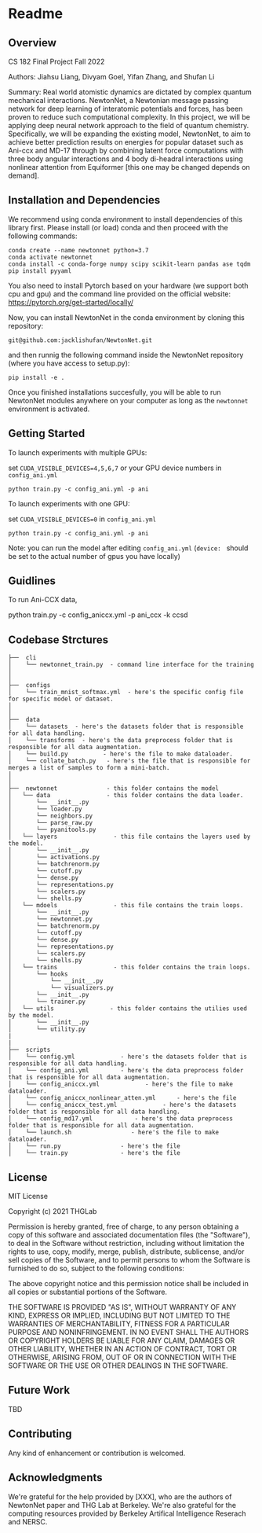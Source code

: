 # Readme #

## Overview ##

CS 182 Final Project Fall 2022

Authors: Jiahsu Liang, Divyam Goel, Yifan Zhang, and Shufan Li

Summary: Real world atomistic dynamics are dictated by complex quantum mechanical interactions. NewtonNet, a Newtonian message passing network for deep learning of interatomic potentials and forces, has been proven to reduce such computational complexity. 
In this project, we will be applying deep neural network approach to the field of quantum chemistry. Specifically, we will be expanding the existing model, NewtonNet, to aim to achieve better prediction results on energies for popular dataset such as Ani-ccx and MD-17 through  by combining latent force computations with three body angular interactions and 4 body di-headral interactions using nonlinear attention from Equiformer [this one may be changed depends on demand].  

## Installation and Dependencies ##

We recommend using conda environment to install dependencies of this library first.
Please install (or load) conda and then proceed with the following commands:

    conda create --name newtonnet python=3.7
    conda activate newtonnet
    conda install -c conda-forge numpy scipy scikit-learn pandas ase tqdm
    pip install pyyaml

You also need to install Pytorch based on your hardware (we support both cpu and gpu) and the command line 
provided on the official website: https://pytorch.org/get-started/locally/

Now, you can install NewtonNet in the conda environment by cloning this repository:

    git@github.com:jacklishufan/NewtonNet.git

and then runnig the following command inside the NewtonNet repository (where you have access to setup.py):

    pip install -e .

Once you finished installations succesfully, you will be able to run NewtonNet modules
anywhere on your computer as long as the `newtonnet` environment is activated.


## Getting Started

To launch experiments with multiple GPUs:

set `CUDA_VISIBLE_DEVICES=4,5,6,7` or your GPU device numbers in `config_ani.yml`
```
python train.py -c config_ani.yml -p ani
```

To launch experiments with one GPU:

set `CUDA_VISIBLE_DEVICES=0` in `config_ani.yml`
```
python train.py -c config_ani.yml -p ani
```

Note: you can run the model after editing `config_ani.yml`  (`device: ` should be set to the actual number of gpus you have locally)


## Guidlines

To run Ani-CCX data,

python train.py -c config_aniccx.yml -p ani_ccx -k ccsd


## Codebase Strctures ##
```
├──  cli
│    └── newtonnet_train.py  - command line interface for the training
│
│
├──  configs  
│    └── train_mnist_softmax.yml  - here's the specific config file for specific model or dataset.
│ 
│
├──  data  
│    └── datasets  - here's the datasets folder that is responsible for all data handling.
│    └── transforms  - here's the data preprocess folder that is responsible for all data augmentation.
│    └── build.py  		   - here's the file to make dataloader.
│    └── collate_batch.py   - here's the file that is responsible for merges a list of samples to form a mini-batch.
│
│
├──  newtonnet              - this folder contains the model
│   └── data                - this folder contains the data loader.
│       └── __init__.py    
│       └── loader.py   
│       └── neighbors.py   
│       └── parse_raw.py    
│       └── pyanitools.py    
│   └── layers                - this file contains the layers used by the model.
│       └── __init__.py    
│       └── activations.py   
│       └── batchrenorm.py   
│       └── cutoff.py    
│       └── dense.py   
│       └── representations.py   
│       └── scalers.py    
│       └── shells.py   
│   └── mdoels                - this file contains the train loops.
│       └── __init__.py    
│       └── newtonnet.py   
│       └── batchrenorm.py   
│       └── cutoff.py    
│       └── dense.py   
│       └── representations.py   
│       └── scalers.py    
│       └── shells.py   
│   └── trains                - this folder contains the train loops.
│       └── hooks
│           └── __init__.py
│           └── visualizers.py
│       └── __init__.py   
│       └── trainer.py  
│   └── utils                - this folder contains the utilies used by the model.
│       └── __init__.py    
│       └── utility.py   
|
|
├──  scripts  
│    └── config.yml             - here's the datasets folder that is responsible for all data handling.
│    └── config_ani.yml         - here's the data preprocess folder that is responsible for all data augmentation.
│    └── config_aniccx.yml  		   - here's the file to make dataloader.
│    └── config_aniccx_nonlinear_atten.yml      - here's the file 
│    └── config_aniccx_test.yml             - here's the datasets folder that is responsible for all data handling.
│    └── config_md17.yml            - here's the data preprocess folder that is responsible for all data augmentation.
│    └── launch.sh       		   - here's the file to make dataloader.
│    └── run.py                 - here's the file 
│    └── train.py               - here's the file 
```

## License ##

MIT License

Copyright (c) 2021 THGLab

Permission is hereby granted, free of charge, to any person obtaining a copy
of this software and associated documentation files (the "Software"), to deal
in the Software without restriction, including without limitation the rights
to use, copy, modify, merge, publish, distribute, sublicense, and/or sell
copies of the Software, and to permit persons to whom the Software is
furnished to do so, subject to the following conditions:

The above copyright notice and this permission notice shall be included in all
copies or substantial portions of the Software.

THE SOFTWARE IS PROVIDED "AS IS", WITHOUT WARRANTY OF ANY KIND, EXPRESS OR
IMPLIED, INCLUDING BUT NOT LIMITED TO THE WARRANTIES OF MERCHANTABILITY,
FITNESS FOR A PARTICULAR PURPOSE AND NONINFRINGEMENT. IN NO EVENT SHALL THE
AUTHORS OR COPYRIGHT HOLDERS BE LIABLE FOR ANY CLAIM, DAMAGES OR OTHER
LIABILITY, WHETHER IN AN ACTION OF CONTRACT, TORT OR OTHERWISE, ARISING FROM,
OUT OF OR IN CONNECTION WITH THE SOFTWARE OR THE USE OR OTHER DEALINGS IN THE
SOFTWARE.


## Future Work ##

TBD


## Contributing
Any kind of enhancement or contribution is welcomed.


## Acknowledgments

We're grateful for the help provided by [XXX], who are the authors of NewtonNet paper and THG Lab at Berkeley.
We're also grateful for the computing resources provided by Berkeley Artifical Intelligence Reserach and NERSC. 


